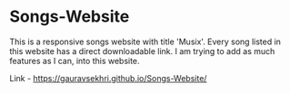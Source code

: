 # Songs-Website
This is a responsive songs website with title 'Musix'. Every song listed in this website has a direct downloadable link. I am trying to add as much features as I can, into this website.

Link - https://gauravsekhri.github.io/Songs-Website/
